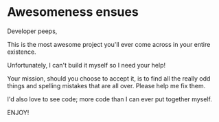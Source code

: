 # Awesomeness ensues

Developer peeps,

This is the most awesome project you'll ever come across in your entire existence.

Unfortunately, I can't build it myself so I need your help! 

Your mission, should you choose to accept it, is to find all the really odd things and spelling mistakes that are
all over. Please help me fix them.

I'd also love to see code; more code than I can ever put together myself.

ENJOY!
